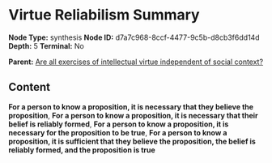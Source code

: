 # Virtue Reliabilism Summary

**Node Type:** synthesis
**Node ID:** d7a7c968-8ccf-4477-9c5b-d8cb3f6dd14d
**Depth:** 5
**Terminal:** No

**Parent:** [Are all exercises of intellectual virtue independent of social context?](are-all-exercises-of-intellectual-virtue-independent-of-social-context-antithesis-0af7bba4-2f32-4125-9273-5401d8e08dc0.md)

## Content

**For a person to know a proposition, it is necessary that they believe the proposition**, **For a person to know a proposition, it is necessary that their belief is reliably formed**, **For a person to know a proposition, it is necessary for the proposition to be true**, **For a person to know a proposition, it is sufficient that they believe the proposition, the belief is reliably formed, and the proposition is true**
